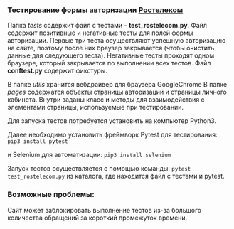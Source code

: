 ### Тестирование формы авторизации [Ростелеком](https://lk.rt.ru/)
Папка *tests* содержит файл с тестами - **test_rostelecom.py**. Файл содержит позитивные и негативные тесты для полей формы авторизации. Первые три теста осуществляют успешную авторизацию на сайте, поэтому после них браузер закрывается (чтобы очистить данные для следующего теста). Негативные тесты проходят одном браузере, который закрывается по выполнении всех тестов. Файл **conftest.py** содержит фикстуры.

В папке *utils* хранится вебдрайвер для браузера GoogleChrome
В папке *pages* содержатся объекты страницы авторизации и страницы личного кабинета. Внутри заданы класс и методы для взаимодействия с элементами страницы, используемые при тестировании.

Для запуска тестов потребуется установить на компьютер Python3.

Далее необходимо установить фреймворк Pytest для тестирования: `pip3 install pytest`

и Selenium для автоматизации: `pip3 install selenium`

Запуск тестов осуществляется с помощью команды: `pytest test_rostelecom.py` из каталога, где находится файл с тестами и pytest.

### Возможные проблемы:
Сайт может заблокировать выполнение тестов из-за большого количества обращений за короткий промежуток времени.
